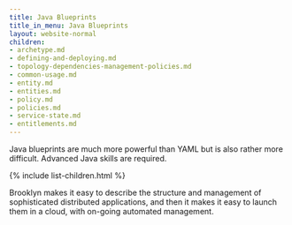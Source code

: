 ```yaml
---
title: Java Blueprints
title_in_menu: Java Blueprints
layout: website-normal
children:
- archetype.md
- defining-and-deploying.md
- topology-dependencies-management-policies.md
- common-usage.md
- entity.md
- entities.md
- policy.md
- policies.md
- service-state.md
- entitlements.md
---
```


Java blueprints are much more powerful than YAML but is also rather more difficult.
Advanced Java skills are required.

{% include list-children.html %}

Brooklyn makes it easy to describe the structure and management of sophisticated distributed applications, and then it makes it easy to launch them in a cloud, with on-going automated management.
